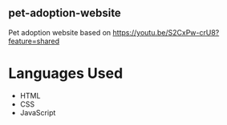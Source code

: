 ## pet-adoption-website
Pet adoption website based on https://youtu.be/S2CxPw-crU8?feature=shared

# Languages Used 
- HTML
- CSS
- JavaScript
